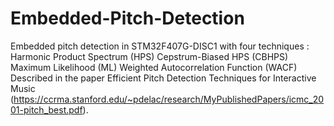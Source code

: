 # Embedded-Pitch-Detection
Embedded pitch detection in STM32F407G-DISC1 with four techniques :
Harmonic Product Spectrum (HPS)
Cepstrum-Biased HPS (CBHPS)
Maximum Likelihood (ML)
Weighted Autocorrelation Function (WACF)
Described in the paper Efficient Pitch Detection Techniques for Interactive Music (https://ccrma.stanford.edu/~pdelac/research/MyPublishedPapers/icmc_2001-pitch_best.pdf).

